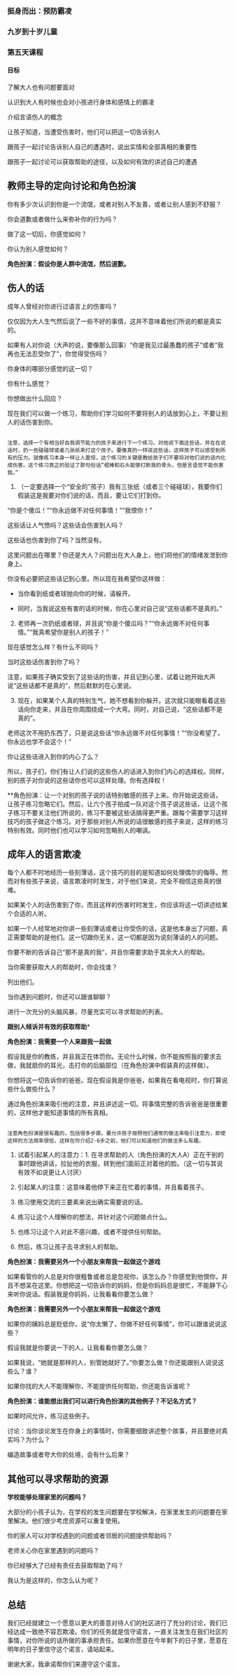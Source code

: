 ### 挺身而出：预防霸凌

### 九岁到十岁儿童

### 第五天课程

#### 目标

了解大人也有问题要面对

认识到大人有时候也会对小孩进行身体和感情上的霸凌

介绍言语伤人的概念

让孩子知道，当遭受伤害时，他们可以把这一切告诉别人

跟孩子一起讨论告诉别人自己的遭遇时，说出实情和全部真相的重要性

跟孩子一起讨论可以获取帮助的途径，以及如何有效的讲述自己的遭遇

## 教师主导的定向讨论和角色扮演

你有多少次认识到你是一个流氓，或者对别人不友善，或者让别人感到不舒服？

你会道歉或者做什么来弥补你的行为吗？

做了这一切后，你感觉如何？

你认为别人感觉如何？

**角色扮演：假设你是人群中流氓，然后道歉。**

## 伤人的话

成年人曾经对你进行过语言上的伤害吗？

仅仅因为大人生气然后说了一些不好的事情，这并不意味着他们所说的都是真实的。

如果有人对你说（大声的说，要像那么回事）“你是我见过最愚蠢的孩子”或者“我再也无法忍受你了”，你觉得受伤吗？

你身体的哪部分感觉的这一切？

你有什么感觉？

你想做出什么回应？

现在我们可以做一个练习，帮助你们学习如何不要将别人的话放到心上，不要让别人的话伤害到你。

```

注意，选择一个有相当好自我调节能力的孩子来进行下一个练习。对他说下面这些话，并在在说话时，扔一些碰碰球或者几张纸来打这个孩子。要像真的一样说这些话，这样孩子可以感受到所有的压力。就像练习本身一样让人震惊，这个练习的关键是教给孩子们不要将对他们说的话内化成伤害。这个练习真正的验证了那句俗话“棍棒和石头能够打断我的骨头，但是言语觉不能伤害我。”

```

1. （一定要选择一个“安全的”孩子）我有三张纸（或者三个碰碰球），我要你们假装这是我要对你们说的话，而且，要让它们打到你。

“你是个傻瓜！”“你永远做不对任何事情！”“我恨你！”

这些话让人气愤吗？这些话会伤害到人吗？

这些话也伤害到你了吗？当然没有。

这里问题出在哪里？你还是大人？问题出在大人身上，他们将他们的情绪发泄到你身上。

你没有必要把这些话记到心里。所以现在我希望你这样做：

 * 当你看到纸或者球抛向你的时候，请躲开。

 * 同时，当我说这些有害的话的时候，你在心里对自己说“这些话都不是真的。”

2. 老师再一次扔纸或者球，并且说“你是个傻瓜吗？”“你永远做不对任何事情。”“我真希望你是别人的孩子！”

现在感觉怎么样？有什么不同吗？

当时这些话伤害到你了吗？

 注意，如果孩子确实受到了这些话的伤害，并且记到心里，试着让她开始大声说“这些话都不是真的”，然后默默的在心里说。

3. 现在，如果某个人真的特别生气，她不想看到你躲开。这次就只能眼看着这些话向你走来，并且在你周围绕成一个大弯。同时，对自己说，“这些话都不是真的”。

老师这次不用扔东西了，只是说这些话“你永远做不对任何事情！”“你没希望了，你永远也学不会这个！”

你让这些话进入到你的内心了么？

所以，孩子们，你们有让人们说的这些伤人的话进入到你们内心的选择权。同样，别的孩子对你说的这些话你也可以这样处理。你有选择权！

**角色扮演：让一个对别的孩子说的话特别敏感的孩子上来。你开始说这些话，让孩子练习忽略它们。然后，让六个孩子拍成一队对这个孩子说这些话，让这个孩子练习不要关注他们所说的，练习不要被这些话搞得更严重。跟每个需要学习这样技巧的孩子做这个练习。对于那些对别人所说的话很敏感的孩子来说，这样的练习特别有效。同时他们也可以学习如何忽略别人的嘲讽。

## 成年人的语言欺凌

每个人都不时地经历一些刻薄话，这个技巧的目的是知道如何处理偶尔的侮辱。然而对有些孩子来说，语言欺凌时时发生，对于他们来说，完全不相信这些真的很难。

如果某个人的话伤害到了你，而且这样的伤害时时发生，你应该将这一切讲述给某个合适的人听。

如果一个人经常地对你讲一些刻薄话或者让你受伤的话，这是他本身出了问题，真正需要帮助的是他们。这一切跟你无关，这一切都是因为说刻薄话的人的问题。

你要不断的告诉自己“那不是真的我”，并且你需要求助于其余大人的帮助。

当你需要获取大人的帮助时，你会找谁？

 列出他们。

当你遇到问题时，你还可以跟谁聊聊？

 进行一次充分的头脑风暴，尽量充实可以寻求帮助的列表。

**跟别人倾诉并有效的获取帮助***

**角色扮演：我需要一个人来跟我一起做**

假设我是你的教练，并且我正在体罚你。无论什么时候，你不能按照我的要求去做，我就扇你的耳光，击打你的后脑部位（在角色扮演中假装真的这样做）。

你想将这一切告诉你的爸爸。现在假设我是你爸爸，如果我在看电视时，你打算说些什么做些什么？

 通过角色扮演来吸引他的注意，并且讲述这一切。将事情完整的告诉爸爸是很重要的，这样他才能知道事情的所有真相。

```

注意角色扮演是很有趣的，包括很多步骤。要允许孩子按照他们通常的做法来吸引注意力，即使这样的方法效率很低，这样在你介绍2-6步之前，他们可以知道他们的做法多么有趣。

```

1. 试着引起某人的注意力：1. 在寻求帮助的人（角色扮演的大人A）正在干别的事时跟他讲话，拉扯他的衣服，转到他们面前正对着他的脸。（这一切与其说有效不如说更让人讨厌）

2. 引起某人的注意：这意味着他停下来正在忙着的事情，并且看着孩子。

3. 练习使用交流的三要素来说出确实需要说的话。

4. 练习让这个人理解你的想法，并针对这个问题做点什么。

5. 也练习让这个人对此不感兴趣，或者不提供任何帮助。

6. 然后，练习让孩子去寻求别人的帮助。

**角色扮演：我需要另外一个小朋友来帮我一起做这个游戏**

如果看管你的人总是对你很粗鲁或者总是忽视你，该怎么办？你感觉到他恨你，并且不想呆在这里。你想把这一切告诉你的妈妈，但是你妈妈总是很忙，不能静下心来听你说话。假装我是你妈妈，让我看看你要怎么做？

**角色扮演：我需要另外一个小朋友来帮我一起做这个游戏**

如果你的姨妈总是贬低你，说“你太懒了，你做不好任何事情”，你可以跟谁说说这些？

假设我就是你要说一下的人，让我看看你要怎么做？

如果我说，“她就是那样的人，别管她就好了。”你要怎么做？你还能跟别人说说这些么？谁？

如果你找的大人不能理解你，不能提供任何帮助，你还能告诉谁呢？

**角色扮演：谁能想出我们可以进行角色扮演的其他例子？不记名方式？**

如果时间允许，练习这些例子。

讨论：当你谈论发生在你身上的事情时，你需要细致讲述整个故事，并且要绝对真实吗？为什么？

编造故事或者夸大你的处境，会有什么后果？

## 其他可以寻求帮助的资源

**学校能够处理家里的问题吗？**

 大部分的小孩子认为，在学校的发生问题要在学校解决，在家里发生的问题要在家里解决。他们很少考虑资源可以重复使用。

你的家人可以对学校遇到的问题或者邻居的问题提供帮助吗？

老师关心你在家里遇到的问题吗？

你已经够大了已经有责任去获取帮助了吗？

我认为是这样的，你怎么认为呢？

## 总结

我们已经就建立一个愿意以更大的善意对待人们的社区进行了充分的讨论，我们已经达成一致绝不容忍欺凌。你们的任务就是信守诺言，一直关注发生在我们社区的事情，对你所说的话所做的事承担责任。如果你愿意在今年剩下的日子里，愿意在明年的日子里信守这个诺言，请站起来。

谢谢大家，我承诺帮你们来遵守这个诺言。
